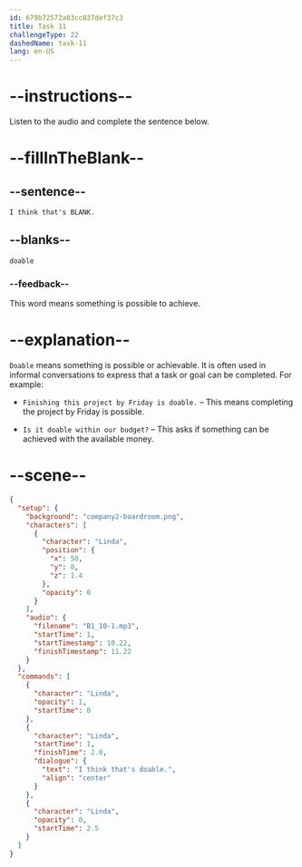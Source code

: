 ```yaml
---
id: 679b72572a03cc037def37c3
title: Task 11
challengeType: 22
dashedName: task-11
lang: en-US
---
```


<!-- (Audio) Linda: I think that's doable. -->

# --instructions--

Listen to the audio and complete the sentence below.

# --fillInTheBlank--

## --sentence--

`I think that's BLANK.`

## --blanks--

`doable`

### --feedback--

This word means something is possible to achieve.

# --explanation--

`Doable` means something is possible or achievable. It is often used in informal conversations to express that a task or goal can be completed. For example:

- `Finishing this project by Friday is doable.` – This means completing the project by Friday is possible.

- `Is it doable within our budget?` – This asks if something can be achieved with the available money.

# --scene--

```json
{
  "setup": {
    "background": "company2-boardroom.png",
    "characters": [
      {
        "character": "Linda",
        "position": {
          "x": 50,
          "y": 0,
          "z": 1.4
        },
        "opacity": 0
      }
    ],
    "audio": {
      "filename": "B1_10-1.mp3",
      "startTime": 1,
      "startTimestamp": 10.22,
      "finishTimestamp": 11.22
    }
  },
  "commands": [
    {
      "character": "Linda",
      "opacity": 1,
      "startTime": 0
    },
    {
      "character": "Linda",
      "startTime": 1,
      "finishTime": 2.0,
      "dialogue": {
        "text": "I think that's doable.",
        "align": "center"
      }
    },
    {
      "character": "Linda",
      "opacity": 0,
      "startTime": 2.5
    }
  ]
}
```
